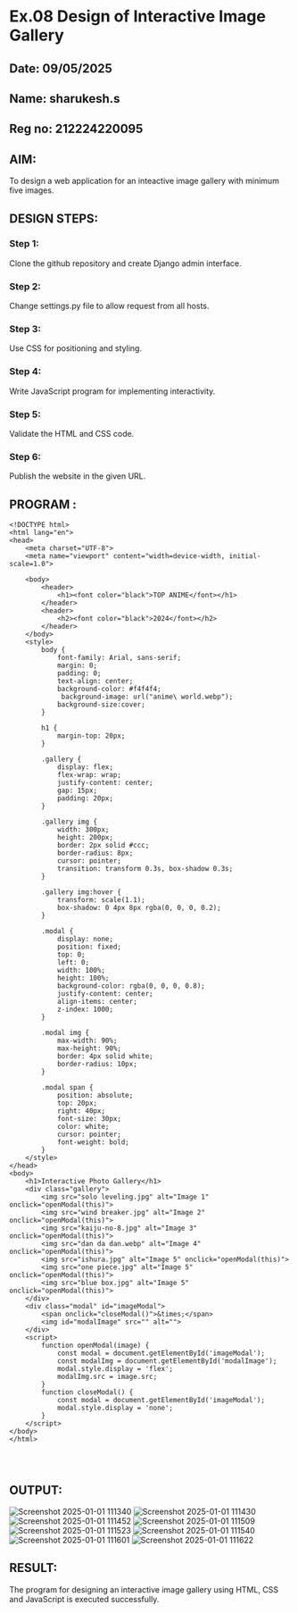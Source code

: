 # Ex.08 Design of Interactive Image Gallery
## Date: 09/05/2025
## Name: sharukesh.s
## Reg no: 212224220095

## AIM:
To design a web application for an inteactive image gallery with minimum five images.

## DESIGN STEPS:

### Step 1:
Clone the github repository and create Django admin interface.

### Step 2:
Change settings.py file to allow request from all hosts.

### Step 3:
Use CSS for positioning and styling.

### Step 4:
Write JavaScript program for implementing interactivity.

### Step 5:
Validate the HTML and CSS code.

### Step 6:
Publish the website in the given URL.

## PROGRAM :
```
<!DOCTYPE html>
<html lang="en">
<head>
    <meta charset="UTF-8">
    <meta name="viewport" content="width=device-width, initial-scale=1.0">
   
    <body>
        <header>
            <h1><font color="black">TOP ANIME</font></h1>
        </header>
        <header>
            <h2><font color="black">2024</font></h2>
        </header>
    </body>
    <style>
        body {
            font-family: Arial, sans-serif;
            margin: 0;
            padding: 0;
            text-align: center;
            background-color: #f4f4f4;
             background-image: url("anime\ world.webp");
            background-size:cover;
        }

        h1 {
            margin-top: 20px;
        }

        .gallery {
            display: flex;
            flex-wrap: wrap;
            justify-content: center;
            gap: 15px;
            padding: 20px;
        }

        .gallery img {
            width: 300px;
            height: 200px;
            border: 2px solid #ccc;
            border-radius: 8px;
            cursor: pointer;
            transition: transform 0.3s, box-shadow 0.3s;
        }

        .gallery img:hover {
            transform: scale(1.1);
            box-shadow: 0 4px 8px rgba(0, 0, 0, 0.2);
        }

        .modal {
            display: none;
            position: fixed;
            top: 0;
            left: 0;
            width: 100%;
            height: 100%;
            background-color: rgba(0, 0, 0, 0.8);
            justify-content: center;
            align-items: center;
            z-index: 1000;
        }

        .modal img {
            max-width: 90%;
            max-height: 90%;
            border: 4px solid white;
            border-radius: 10px;
        }

        .modal span {
            position: absolute;
            top: 20px;
            right: 40px;
            font-size: 30px;
            color: white;
            cursor: pointer;
            font-weight: bold;
        }
    </style>
</head>
<body>
    <h1>Interactive Photo Gallery</h1>
    <div class="gallery">
        <img src="solo leveling.jpg" alt="Image 1" onclick="openModal(this)">
        <img src="wind breaker.jpg" alt="Image 2" onclick="openModal(this)">
        <img src="kaiju-no-8.jpg" alt="Image 3" onclick="openModal(this)">
        <img src="dan da dan.webp" alt="Image 4" onclick="openModal(this)">
        <img src="ishura.jpg" alt="Image 5" onclick="openModal(this)">
        <img src="one piece.jpg" alt="Image 5" onclick="openModal(this)">
        <img src="blue box.jpg" alt="Image 5" onclick="openModal(this)">
    </div>
    <div class="modal" id="imageModal">
        <span onclick="closeModal()">&times;</span>
        <img id="modalImage" src="" alt="">
    </div>
    <script>
        function openModal(image) {
            const modal = document.getElementById('imageModal');
            const modalImg = document.getElementById('modalImage');
            modal.style.display = 'flex';
            modalImg.src = image.src;
        }
        function closeModal() {
            const modal = document.getElementById('imageModal');
            modal.style.display = 'none';
        }
    </script>
</body>
</html>




```

## OUTPUT:

![Screenshot 2025-01-01 111340](https://github.com/user-attachments/assets/d27da855-2a43-4877-aeb5-a3b77ba54663)
![Screenshot 2025-01-01 111430](https://github.com/user-attachments/assets/aa0829a4-208f-4dad-b5b4-2e0a7e65d1b1)
![Screenshot 2025-01-01 111452](https://github.com/user-attachments/assets/cf153fb4-8cbd-4536-ac08-4aa255c4c1cd)
![Screenshot 2025-01-01 111509](https://github.com/user-attachments/assets/d29620ee-a1e7-401b-843d-7502da0262a5)
![Screenshot 2025-01-01 111523](https://github.com/user-attachments/assets/eeea5b0c-39ca-4328-b974-94833775a3c0)
![Screenshot 2025-01-01 111540](https://github.com/user-attachments/assets/d53ae4b9-e192-4ec3-9b68-b4eddd296c56)
![Screenshot 2025-01-01 111601](https://github.com/user-attachments/assets/6ced9b0f-6e06-41b0-9563-4d0bdf05558b)
![Screenshot 2025-01-01 111622](https://github.com/user-attachments/assets/bcde3617-4fed-4096-97e0-c25e82020111)
## RESULT:
The program for designing an interactive image gallery using HTML, CSS and JavaScript is executed successfully.
